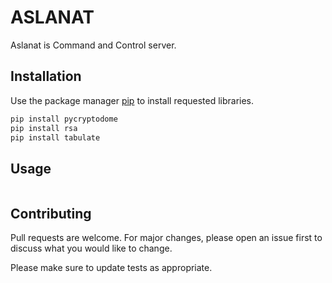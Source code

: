 # ASLANAT

Aslanat is Command and Control server.

## Installation

Use the package manager [pip](https://pip.pypa.io/en/stable/) to install requested libraries.

```bash
pip install pycryptodome
pip install rsa
pip install tabulate
```

## Usage

```python

```

## Contributing

Pull requests are welcome. For major changes, please open an issue first
to discuss what you would like to change.

Please make sure to update tests as appropriate.